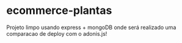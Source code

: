 # ecommerce-plantas
Projeto limpo usando express + mongoDB onde será realizado uma comparacao de deploy com o adonis.js!
